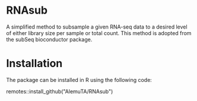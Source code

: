 # RNAsub
A simplified method to subsample a given RNA-seq data to a desired level of either library size per sample or total count. This method is adopted  from the subSeq bioconductor package.


# Installation 

The package can be installed in R using the following code:

remotes::install_github("AlemuTA/RNAsub")
